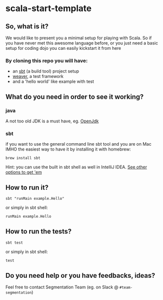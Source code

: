 # scala-start-template

## So, what is it?

We would like to present you a minimal setup for playing with Scala. 
So if you have never met this awesome language before, or you just need a basic setup for coding dojo 
you can easily kickstart it from here 

### By cloning this repo you will have:

- an [sbt](https://www.scala-sbt.org/) (a build tool) project setup
- [weaver](https://github.com/disneystreaming/weaver-test), a test framework
- and a 'hello world' like example with test 

## What do you need in order to see it working?

### java

A not too old JDK  is a must have, eg. [OpenJdk](https://openjdk.java.net/install/)

### sbt

if you want to use the general command line sbt tool and you are on Mac IMHO the easiest way to have it by installing it with homebrew:
```
brew install sbt
```
Hint: you can use the built in sbt shell as well in IntelliJ IDEA.
[See other options to get 'em](https://www.scala-sbt.org/1.x/docs/Installing-sbt-on-Mac.html)

## How to run it?

```
sbt "runMain example.Hello"
```

or simply in sbt shell:
```sbt
runMain example.Hello
```

## How to run the tests?

```
sbt test
```

or simply in sbt shell:
```sbt
test
```

## Do you need help or you have feedbacks, ideas?
Feel free to contact Segmentation Team (eg. on Slack @ `#team-segmentation`)
